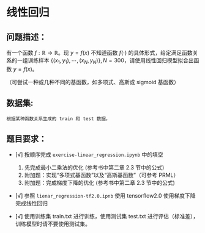 # 线性回归



## 问题描述：

有一个函数 $f:\mathbb{R}\rightarrow\mathbb{R}$。现 $y=f(x)$ 不知道函数 $f(\cdot)$ 的具体形式，给定满足函数关系的一组训练样本 $\{(x _1,y _1),\cdots,(x _N,y _N)\},\,N=300$，请使用线性回归模型拟合出函数 $y=f(x)$。

（可尝试一种或几种不同的基函数，如多项式、高斯或 sigmoid 基函数）




## 数据集: 

 	根据某种函数关系生成的 train 和 test 数据。



## 题目要求： 

- [√] 按顺序完成 `exercise-linear_regression.ipynb` 中的填空
    1. 先完成最小二乘法的优化 (参考书中第二章 2.3 节中的公式)
    1. 附加题：实现“多项式基函数”以及“高斯基函数”（可参考 PRML）
    1. 附加题：完成梯度下降的优化 (参考书中第二章 2.3 节中的公式)
    
- [√] 参照 `lienar_regression-tf2.0.ipnb` 使用 tensorflow2.0 使用梯度下降完成线性回归
- [√] 使用训练集 train.txt 进行训练，使用测试集 test.txt 进行评估（标准差），训练模型时请不要使用测试集。

